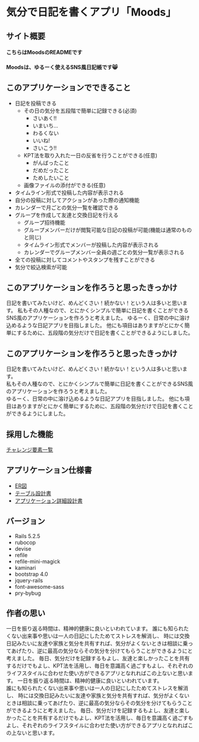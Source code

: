 # 気分で日記を書くアプリ「Moods」
## サイト概要  
#### こちらはMoodsのREADMEです  
#### Moodsは、ゆるーく使えるSNS風日記帳です:smile_cat:  

## このアプリケーションでできること  
  * 日記を投稿できる
    * その日の気分を五段階で簡単に記録できる(必須)
      - さいあく!!
      - いまいち...
      - わるくない
      - いいね!
      - さいこう!!
    * KPT法を取り入れた一日の反省を行うことができる(任意)
      - がんばったこと
      - だめだったこと
      - ためしたいこと
    * 画像ファイルの添付ができる(任意)
  * タイムライン形式で投稿した内容が表示される
  * 自分の投稿に対してアクションがあった際の通知機能
  * カレンダーで月ごとの気分一覧を確認できる
  * グループを作成して友達と交換日記を行える
    * グループ招待機能
    * グループメンバーだけが閲覧可能な日記の投稿が可能(機能は通常のものと同じ)
    * タイムライン形式でメンバーが投稿した内容が表示される
    * カレンダーでグループメンバー全員の週ごとの気分一覧が表示される
  * 全ての投稿に対してコメントやスタンプを残すことができる
  * 気分で絞込検索が可能
## このアプリケーションを作ろうと思ったきっかけ
日記を書いてみたいけど、めんどくさい！続かない！という人は多いと思います。
私もその人種なので、とにかくシンプルで簡単に日記を書くことができるSNS風のアプリケーションを作ろうと考えました。
ゆるーく、日常の中に溶け込めるような日記アプリを目指しました。
他にも項目はありますがとにかく簡単にするために、五段階の気分だけで日記を書くことができるようにしました。  
## このアプリケーションを作ろうと思ったきっかけ   
日記を書いてみたいけど、めんどくさい！続かない！という人は多いと思います。  
私もその人種なので、とにかくシンプルで簡単に日記を書くことができるSNS風のアプリケーションを作ろうと考えました。  
ゆるーく、日常の中に溶け込めるような日記アプリを目指しました。
他にも項目はありますがとにかく簡単にするために、五段階の気分だけで日記を書くことができるようにしました。  
## 採用した機能
[チャレンジ要素一覧](https://docs.google.com/spreadsheets/d/1IFadoutH2PQy5aLRsj54EenEtQEpN4MfBO4fhihjBdo/edit#gid=0)
## アプリケーション仕様書
  * [ER図](https://drive.google.com/file/d/1Cxi-dwXn-N-ZAbqi8cWorqwinPHTbYEy/view?usp=sharing)
  * [テーブル設計書](https://docs.google.com/spreadsheets/d/1LoBB523iXhZaQw6Lz8QLTr7LESZKHrFFpqvCBM-iw1k/edit?usp=sharing)
  * [アプリケーション詳細設計書](https://docs.google.com/spreadsheets/d/1YZ2UCKOAKU2-E2IPuswe27pOXxksCzGKdi9KrFE-4gY/edit#gid=0)
## バージョン
  * Rails 5.2.5
  * rubocop
  * devise
  * refile
  * refile-mini-magick
  * kaminari
  * bootstrap 4.0
  * jquery-rails
  * font-awesome-sass
  * pry-bybug
## 作者の思い
一日を振り返る時間は、精神的健康に良いといわれています。
誰にも知られたくない出来事や思いは一人の日記にしたためてストレスを解消し、
時には交換日記みたいに友達や家族と気分を共有すれば、気分がよくないときは相談に乗ってあげたり、逆に最高の気分ならその気分を分けてもらうことができるようにと考えました。
毎日、気分だけを記録するもよし、友達と楽しかったことを共有するだけでもよし、KPT法を活用し、毎日を意識高く過ごすもよし、それぞれのライフスタイルに合わせた使い方ができるアプリとなれればこの上ないと思います。
一日を振り返る時間は、精神的健康に良いといわれています。  
誰にも知られたくない出来事や思いは一人の日記にしたためてストレスを解消し、
時には交換日記みたいに友達や家族と気分を共有すれば、気分がよくないときは相談に乗ってあげたり、逆に最高の気分ならその気分を分けてもらうことができるようにと考えました。
毎日、気分だけを記録するもよし、友達と楽しかったことを共有するだけでもよし、KPT法を活用し、毎日を意識高く過ごすもよし、それぞれのライフスタイルに合わせた使い方ができるアプリとなれればこの上ないと思います。 
